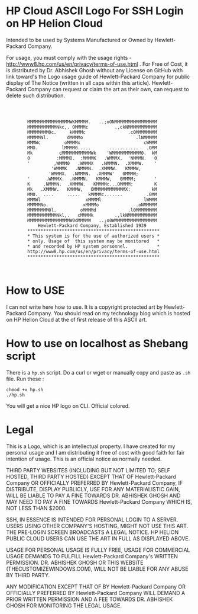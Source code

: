 # HP Cloud ASCII Logo For SSH Login on HP Helion Cloud

Intended to be used by Systems Manufactured or Owned by Hewlett-Packard Company.

For usage, you must comply with the usage rights - http://www8.hp.com/us/en/privacy/terms-of-use.html . For Free of Cost, it is distributed by Dr. Abhishek Ghosh without any License on GitHub with link toward's the Logo usage guide of Hewlett-Packard Company for public display of The Notice (written in all caps within this article). Hewlett-Packard Company can request or claim the art as their own, can request to delete such distribution. 

````



        MMMMMMMMMMMMMMMMWKMMMMM.   ..;oONMMMMMMMMMMMMMMMM
        MMMMMMMMMMMNkc,. OMMMMc          .,ckNMMMMMMMMMMM
        MMMMMMMM0c.     kMMMMc                .c0MMMMMMMM
        MMMMMNl.       dMMMMo                    .lNMMMMM
        MMMWc         oMMMMx                        cWMMM
        MMO.         lMMMM0.....       ...........   .OMM
        Mk          cMMMMMMMMMMMWk    'WMMMMMMMMMMM0.  kM
        0          :MMMMO.  :MMMMK   .WMMMX.  'NMMMN.   0
        '         ,WMMM0   .WMMMX   .NMMMN.  .XMMMW.    '
                 'WMMMK   .NMMMN.  .XMMMW.   KMMMW,
                'WMMMX.  .NMMMN.  .XMMMW'   0MMMW;
        '      .WMMMX.  .NMMMN.   KMMMW,   0MMMM;       '
        K     .NMMMN.  .XMMMW.   KMMMMc...OMMMM:        K
        Mk   .XMMMW.   KMMMW,   OMMMMMMMMMMMMX:        kM
        MM0.  ....     .....   kMMMMc.......         .0MM
        MMMWl                 xMMMMl                lWMMM
        MMMMMNo.             xMMMMo              .oNMMMMM
        MMMMMMMM0l.         oMMMMd            .l0MMMMMMMM
        MMMMMMMMMMMNkl,.   cMMMMk        .,lkNMMMMMMMMMMM
        MMMMMMMMMMMMMMMMW0dMMMMW   ..;o0WMMMMMMMMMMMMMMMM
            Hewlett-Packard Company, Established 1939
        **************************************************
        * This system is for the use of authorized users *
        * only. Usage of  this system may be monitored   *
        * and recorded by HP system personnel.           *
        http://www8.hp.com/us/en/privacy/terms-of-use.html
        **************************************************



````

# How to USE

I can not write here how to use. It is a copyright protected art by Hewlett-Packard Company. You should read on my technology blog which is hosted on HP Helion Cloud at the of first release of this ASCII art. 

# How to use on localhost as Shebang script

There is a `hp.sh` script. Do a curl or wget or manually copy and paste as `.sh` file. Run these :

````
chmod +x hp.sh
./hp.sh

````

You will get a nice HP logo on CLI. Official colored.

# Legal

This is a Logo, which is an intellectual property. I have created for my personal usage and I am distributing it free of cost with good faith for fair intention of usage. This is an official notice as normally needed. 

THIRD PARTY WEBSITES (INCLUDING BUT NOT LIMITED TO; SELF HOSTED, THIRD PARTY HOSTED) EXCEPT THAT OF Hewlett-Packard Company OR OFFICIALLY PREFERRED BY Hewlett-Packard Company, IF DISTRIBUTE, DISPLAY PUBLICLY, USE FOR ANY MATERIALISTIC GAIN, WILL BE LIABLE TO PAY A FINE TOWARDS DR. ABHISHEK GHOSH AND MAY NEED TO PAY A FINE TOWARDS Hewlett-Packard Company WHICH IS, NOT LESS THAN $2000. 

SSH, IN ESSENCE IS INTENDED FOR PERSONAL LOGIN TO A SERVER. USERS USING OTHER COMPANY'S HOSTING, MIGHT NOT USE THIS ART. THE PRE-LOGIN SCREEN BROADCASTS A LEGAL NOTICE. HP HELION PUBLIC CLOUD USERS CAN USE THE ART IN FULL AS DISPLAYED ABOVE.  

USAGE FOR PERSONAL USAGE IS FULLY FREE, USAGE FOR COMMERCIAL USAGE DEMANDS TO FULFILL Hewlett-Packard Company's WRITTEN PERMISSION. DR. ABHISHEK GHOSH OR THIS WEBSITE (THECUSTOMIZEWINDOWS.COM), WILL NOT BE LIABLE FOR ANY ABUSE BY THIRD PARTY. 

ANY MODIFICATION EXCEPT THAT OF BY Hewlett-Packard Company OR OFFICIALLY PREFERRED BY Hewlett-Packard Company WILL DEMAND A PRIOR WRITTEN PERMISSION AND A FEE TOWARDS DR. ABHISHEK GHOSH FOR MONITORING THE LEGAL USAGE. 
